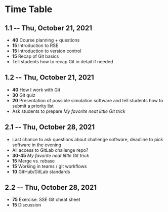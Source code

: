 # Time Table

## 1.1 -- Thu, October 21, 2021

- **40** Course planning + questions
- **15** Introduction to RSE
- **15** Introduction to version control
- **15** Recap of Git basics
- Tell students how to recap Git in detail if needed

## 1.2 -- Thu, October 21, 2021

- **40** How I work with Git
- **30** Git quiz
- **20** Presentation of possible simulation software and tell students how to submit a priority list
- Ask students to prepare *My favorite neat little Git trick*

## 2.1 -- Thu, October 28, 2021

- Last chance to ask questions about challenge software, deadline to pick software in the evening
- All access to GitLab challenge repo?
- **30-45** *My favorite neat little Git trick*
- **15** Merge vs. rebase
- **15** Working in teams / git workflows
- **10** GitHub/GitLab standards

## 2.2 -- Thu, October 28, 2021

- **75** Exercise: SSE Git cheat sheet
- **15** Discussion
